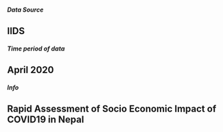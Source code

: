 ##### Data Source
## IIDS


##### Time period of data
## April 2020


##### Info
## Rapid Assessment of Socio Economic Impact of COVID19 in Nepal 

